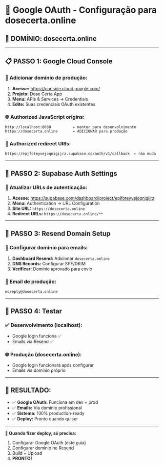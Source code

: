 # 🔐 Google OAuth - Configuração para dosecerta.online

## 🎯 **DOMÍNIO: dosecerta.online**

---

## 📋 **PASSO 1: Google Cloud Console**

### **🔧 Adicionar domínio de produção:**

1. **Acesse:** https://console.cloud.google.com/
2. **Projeto:** Dose Certa App
3. **Menu:** APIs & Services → Credentials
4. **Edite:** Suas credenciais OAuth existentes

### **🌐 Authorized JavaScript origins:**
```
http://localhost:8080          ← manter para desenvolvimento
https://dosecerta.online       ← ADICIONAR para produção
```

### **🔄 Authorized redirect URIs:**
```
https://epjfoteyvejoqnigijrz.supabase.co/auth/v1/callback  ← não muda
```

---

## 📱 **PASSO 2: Supabase Auth Settings**

### **🔧 Atualizar URLs de autenticação:**

1. **Acesse:** https://supabase.com/dashboard/project/epjfoteyvejoqnigijrz
2. **Menu:** Authentication → URL Configuration
3. **Site URL:** `https://dosecerta.online`
4. **Redirect URLs:** `https://dosecerta.online/**`

---

## 📧 **PASSO 3: Resend Domain Setup**

### **🔧 Configurar domínio para emails:**

1. **Dashboard Resend:** Adicionar `dosecerta.online`
2. **DNS Records:** Configurar SPF/DKIM
3. **Verificar:** Domínio aprovado para envio

### **📧 Email de produção:**
```
noreply@dosecerta.online
```

---

## 🧪 **PASSO 4: Testar**

### **✅ Desenvolvimento (localhost):**
- Google login funciona ✅
- Emails via Resend ✅

### **🌐 Produção (dosecerta.online):**
- Google login funcionará após configurar
- Emails via domínio próprio

---

## 🎯 **RESULTADO:**

- ✅ **Google OAuth:** Funciona em dev + prod
- ✅ **Emails:** Via domínio profissional
- ✅ **Sistema:** 100% production-ready
- ✅ **Deploy:** Pronto quando quiser

---

**🚀 Quando fizer deploy, só precisa:**
1. Configurar Google OAuth (este guia)
2. Configurar domínio no Resend
3. Build + Upload
4. **PRONTO!** 
